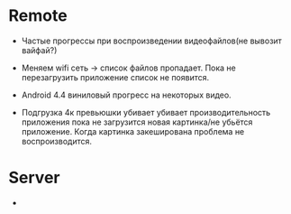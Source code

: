 # Remote

* Частые прогрессы при воспроизведении видеофайлов(не вывозит вайфай?)

* Меняем wifi сеть -> список файлов пропадает. Пока не перезагрузить приложение список не появится.

* Android 4.4 виниловый прогресс на некоторых видео.

* Подгрузка 4к превьюшки убивает убивает производительность приложения пока не загрузится новая картинка/не убьётся приложение. Когда картинка закеширована проблема не воспроизводится. 
# Server
-
